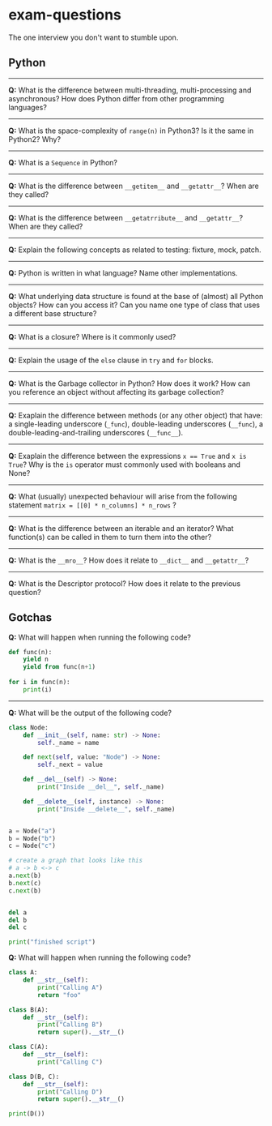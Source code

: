# exam-questions

The one interview you don't want to stumble upon.

## Python

---

**Q:** What is the difference between multi-threading, multi-processing and asynchronous? How does Python differ from other programming languages?

---

**Q:** What is the space-complexity of `range(n)` in Python3? Is it the same in Python2? Why?

---

**Q:** What is a `Sequence` in Python?

---

**Q:** What is the difference between `__getitem__` and `__getattr__`? When are they called?

---

**Q:** What is the difference between `__getatrribute__` and `__getattr__`? When are they called?

---

**Q:** Explain the following concepts as related to testing: fixture, mock, patch.

---

**Q:** Python is written in what language? Name other implementations.

---

**Q:** What underlying data structure is found at the base of (almost) all Python objects? How can you access it? Can you name one type of class that uses a different base structure?

---

**Q:** What is a closure? Where is it commonly used?

---

**Q:** Explain the usage of the `else` clause in `try` and `for` blocks.

---

**Q:** What is the Garbage collector in Python? How does it work? How can you reference an object without affecting its garbage collection?

---

**Q:** Exaplain the difference between methods (or any other object) that have: a single-leading underscore (`_func`), double-leading underscores (`__func`), a double-leading-and-trailing underscores (`__func__`).

---

**Q:** Exaplain the difference between the expressions `x == True` and `x is True`? Why is the `is` operator must commonly used with booleans and None?

---

**Q:** What (usually) unexpected behaviour will arise from the following statement `matrix = [[0] * n_columns] * n_rows` ?

---

**Q:** What is the difference between an iterable and an iterator? What function(s) can be called in them to turn them into the other?

---

**Q:** What is the `__mro__`? How does it relate to `__dict__` and `__getattr__`?

---

**Q:** What is the Descriptor protocol? How does it relate to the previous question?

## Gotchas


**Q:** What will happen when running the following code?

```python
def func(n):
    yield n
    yield from func(n+1)
    
for i in func(n):
    print(i)
```

---

**Q:** What will be the output of the following code?

```python
class Node:
    def __init__(self, name: str) -> None:
        self._name = name

    def next(self, value: "Node") -> None:
        self._next = value

    def __del__(self) -> None:
        print("Inside __del__", self._name)

    def __delete__(self, instance) -> None:
        print("Inside __delete__", self._name)


a = Node("a")
b = Node("b")
c = Node("c")

# create a graph that looks like this
# a -> b <-> c
a.next(b)
b.next(c)
c.next(b)


del a
del b
del c

print("finished script")
```

**Q:** What will happen when running the following code?

```python
class A:
    def __str__(self):
        print("Calling A")
        return "foo"

class B(A):
    def __str__(self):
        print("Calling B")
        return super().__str__()

class C(A):
    def __str__(self):
        print("Calling C")

class D(B, C):
    def __str__(self):
        print("Calling D")
        return super().__str__()

print(D())
```
